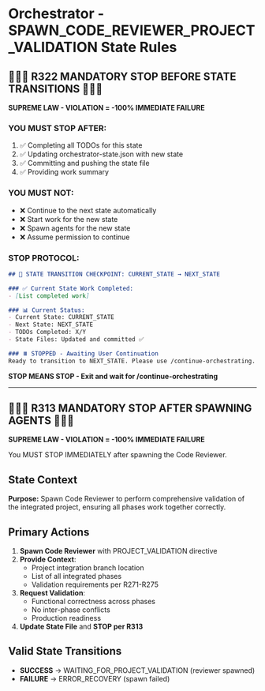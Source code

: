 # Orchestrator - SPAWN_CODE_REVIEWER_PROJECT_VALIDATION State Rules

## 🛑🛑🛑 R322 MANDATORY STOP BEFORE STATE TRANSITIONS 🛑🛑🛑

**SUPREME LAW - VIOLATION = -100% IMMEDIATE FAILURE**

### YOU MUST STOP AFTER:
1. ✅ Completing all TODOs for this state
2. ✅ Updating orchestrator-state.json with new state
3. ✅ Committing and pushing the state file  
4. ✅ Providing work summary

### YOU MUST NOT:
- ❌ Continue to the next state automatically
- ❌ Start work for the new state
- ❌ Spawn agents for the new state
- ❌ Assume permission to continue

### STOP PROTOCOL:
```markdown
## 🛑 STATE TRANSITION CHECKPOINT: CURRENT_STATE → NEXT_STATE

### ✅ Current State Work Completed:
- [List completed work]

### 📊 Current Status:
- Current State: CURRENT_STATE
- Next State: NEXT_STATE
- TODOs Completed: X/Y
- State Files: Updated and committed ✅

### ⏸️ STOPPED - Awaiting User Continuation
Ready to transition to NEXT_STATE. Please use /continue-orchestrating.
```

**STOP MEANS STOP - Exit and wait for /continue-orchestrating**

---

## 🛑🛑🛑 R313 MANDATORY STOP AFTER SPAWNING AGENTS 🛑🛑🛑

**SUPREME LAW - VIOLATION = -100% IMMEDIATE FAILURE**

You MUST STOP IMMEDIATELY after spawning the Code Reviewer.

## State Context

**Purpose:**
Spawn Code Reviewer to perform comprehensive validation of the integrated project, ensuring all phases work together correctly.

## Primary Actions

1. **Spawn Code Reviewer** with PROJECT_VALIDATION directive
2. **Provide Context**:
   - Project integration branch location
   - List of all integrated phases
   - Validation requirements per R271-R275
3. **Request Validation**:
   - Functional correctness across phases
   - No inter-phase conflicts
   - Production readiness
4. **Update State File** and **STOP per R313**

## Valid State Transitions

- **SUCCESS** → WAITING_FOR_PROJECT_VALIDATION (reviewer spawned)
- **FAILURE** → ERROR_RECOVERY (spawn failed)